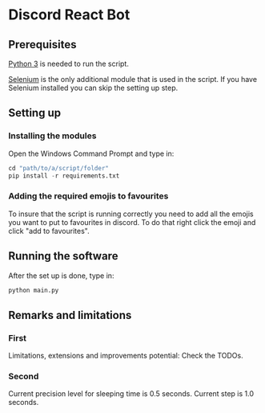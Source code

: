 # Discord React Bot

## Prerequisites
[Python 3](https://www.python.org/) is needed to run the script.

[Selenium](https://www.selenium.dev/) is the only additional module that is 
used in the script. If you have Selenium installed you can skip the setting 
up step.

## Setting up

### Installing the modules
Open the Windows Command Prompt and type in:
```python
cd "path/to/a/script/folder"
pip install -r requirements.txt
```

### Adding the required emojis to favourites
To insure that the script is running correctly you need to add all the 
emojis you want to put to favourites in discord. To do that right click 
the emoji and click "add to favourites".

## Running the software
After the set up is done, type in:
```python
python main.py
```

## Remarks and limitations

### First
Limitations, extensions and improvements potential: Check the TODOs.

### Second
Current precision level for sleeping time is 0.5 seconds. 
Current step is 1.0 seconds.
